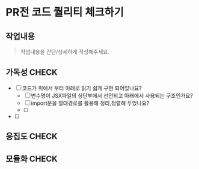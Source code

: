 # PR전 코드 퀄리티 체크하기

## 작업내용

> 작업내용을 간단/상세하게 작성해주세요.

## 가독성 CHECK

- [ ] 코드가 위에서 부터 아래로 읽기 쉽게 구현 되어있나요?
  - [ ] 변수명이 JSX파일의 상단부에서 선언되고 아래에서 사용되는 구조인가요?
  - [ ] import문을 절대경로를 활용해 정리,정렬해 두었나요?
  - [ ]
- [ ]

## 응집도 CHECK

## 모듈화 CHECK

